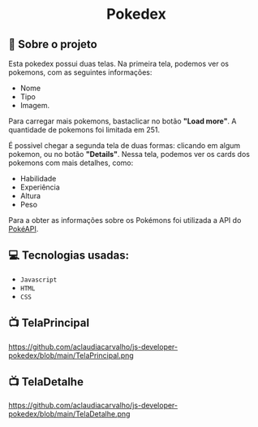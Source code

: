 <h1 align="center"> Pokedex</h1>


## :rocket: Sobre o projeto

Esta pokedex possui duas telas.
Na primeira tela, podemos ver os pokemons, com as seguintes informações:
- Nome 
- Tipo 
- Imagem. 
 
 Para carregar mais pokemons, bastaclicar no botão **"Load more"**. A quantidade de pokemons foi limitada em 251.
 
É possivel chegar a segunda tela de duas formas: clicando em algum pokemon, ou no botão **"Details"**.
Nessa tela, podemos ver os cards dos pokemons com mais detalhes, como:
- Habilidade
- Experiência
- Altura
- Peso

Para a obter as informações sobre os Pokémons foi utilizada a API do [PokéAPI](https://pokeapi.co/api/v2/pokemon).




## :computer: Tecnologias usadas:

- `Javascript`
- `HTML`
- `CSS`

## :tv: TelaPrincipal
https://github.com/aclaudiacarvalho/js-developer-pokedex/blob/main/TelaPrincipal.png

 
 ## :tv: TelaDetalhe
 https://github.com/aclaudiacarvalho/js-developer-pokedex/blob/main/TelaDetalhe.png
 

 

